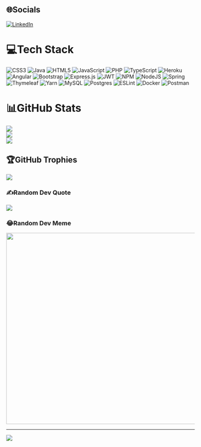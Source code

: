 ## 🌐Socials

[![LinkedIn](https://img.shields.io/badge/LinkedIn-%230077B5.svg?logo=linkedin&logoColor=white)](https://linkedin.com/in/natanaelsc96)

# 💻Tech Stack

![CSS3](https://img.shields.io/badge/css3-%231572B6.svg?style=flat&logo=css3&logoColor=white) ![Java](https://img.shields.io/badge/java-%23ED8B00.svg?style=flat&logo=java&logoColor=white) ![HTML5](https://img.shields.io/badge/html5-%23E34F26.svg?style=flat&logo=html5&logoColor=white) ![JavaScript](https://img.shields.io/badge/javascript-%23323330.svg?style=flat&logo=javascript&logoColor=%23F7DF1E) ![PHP](https://img.shields.io/badge/php-%23777BB4.svg?style=flat&logo=php&logoColor=white) ![TypeScript](https://img.shields.io/badge/typescript-%23007ACC.svg?style=flat&logo=typescript&logoColor=white) ![Heroku](https://img.shields.io/badge/heroku-%23430098.svg?style=flat&logo=heroku&logoColor=white) ![Angular](https://img.shields.io/badge/angular-%23DD0031.svg?style=flat&logo=angular&logoColor=white) ![Bootstrap](https://img.shields.io/badge/bootstrap-%23563D7C.svg?style=flat&logo=bootstrap&logoColor=white) ![Express.js](https://img.shields.io/badge/express.js-%23404d59.svg?style=flat&logo=express&logoColor=%2361DAFB) ![JWT](https://img.shields.io/badge/JWT-black?style=flat&logo=JSON%20web%20tokens) ![NPM](https://img.shields.io/badge/NPM-%23000000.svg?style=flat&logo=npm&logoColor=white) ![NodeJS](https://img.shields.io/badge/node.js-6DA55F?style=flat&logo=node.js&logoColor=white) ![Spring](https://img.shields.io/badge/spring-%236DB33F.svg?style=flat&logo=spring&logoColor=white) ![Thymeleaf](https://img.shields.io/badge/Thymeleaf-%23005C0F.svg?style=flat&logo=Thymeleaf&logoColor=white) ![Yarn](https://img.shields.io/badge/yarn-%232C8EBB.svg?style=flat&logo=yarn&logoColor=white) ![MySQL](https://img.shields.io/badge/mysql-%2300f.svg?style=flat&logo=mysql&logoColor=white) ![Postgres](https://img.shields.io/badge/postgres-%23316192.svg?style=flat&logo=postgresql&logoColor=white) ![ESLint](https://img.shields.io/badge/ESLint-4B3263?style=flat&logo=eslint&logoColor=white) ![Docker](https://img.shields.io/badge/docker-%230db7ed.svg?style=flat&logo=docker&logoColor=white) ![Postman](https://img.shields.io/badge/Postman-FF6C37?style=flat&logo=postman&logoColor=white)

# 📊GitHub Stats

![](https://github-readme-stats.vercel.app/api?username=natanaelsc96&theme=radical&hide_border=true&include_all_commits=false&count_private=true)<br/>
![](https://github-readme-streak-stats.herokuapp.com/?user=natanaelsc96&theme=radical&hide_border=true)<br/>
![](https://github-readme-stats.vercel.app/api/top-langs/?username=natanaelsc96&theme=radical&hide_border=true&include_all_commits=false&count_private=true&layout=compact)

## 🏆GitHub Trophies

![](https://github-profile-trophy.vercel.app/?username=natanaelsc96&theme=radical&no-frame=true&no-bg=true&margin-w=4)

### ✍️Random Dev Quote

![](https://quotes-github-readme.vercel.app/api?type=horizontal&theme=radical)

### 😂Random Dev Meme

<img src="https://random-memer.herokuapp.com/" width="512px"/>

---
[![](https://visitcount.itsvg.in/api?id=natanaelsc96&icon=2&color=0)](https://visitcount.itsvg.in)
